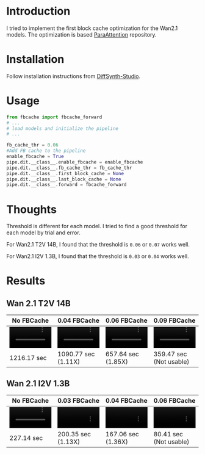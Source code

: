 # Introduction

I tried to implement the first block cache optimization for the Wan2.1 models. The optimization is based [ParaAttention](https://github.com/chengzeyi/ParaAttention) repository.

# Installation

Follow installation instructions from [DiffSynth-Studio](https://github.com/modelscope/DiffSynth-Studio).

# Usage

```python
from fbcache import fbcache_forward
# ...
# load models and initialize the pipeline
# ...

fb_cache_thr = 0.06
#Add FB cache to the pipeline
enable_fbcache = True
pipe.dit.__class__.enable_fbcache = enable_fbcache
pipe.dit.__class__.fb_cache_thr = fb_cache_thr
pipe.dit.__class__.first_block_cache = None
pipe.dit.__class__.last_block_cache = None
pipe.dit.__class__.forward = fbcache_forward
```

# Thoughts

Threshold is different for each model. I tried to find a good threshold for each model by trial and error.

For Wan2.1 T2V 14B, I found that the threshold is `0.06` or `0.07` works well.

For Wan2.1 I2V 1.3B, I found that the threshold is `0.03` or `0.04` works well.

# Results

## Wan 2.1 T2V 14B

| No FBCache | 0.04 FBCache | 0.06 FBCache | 0.09 FBCache |
|---|---|---|---|
| <video src="assets/Wan2.1-T2V-14B__fbcache_0.00__1216.17.mp4" width="100%"></video> | <video src="assets/Wan2.1-T2V-14B__fbcache_0.04__1090.77.mp4" width="100%"></video> | <video src="assets/Wan2.1-T2V-14B__fbcache_0.07__657.64.mp4" width="100%"></video> | <video src="assets\Wan2.1-T2V-14B__fbcache_0.09__359.47.mp4" width="100%"></video> |
| 1216.17 sec | 1090.77 sec (1.11X) | 657.64 sec (1.85X) | 359.47 sec (Not usable) |


## Wan 2.1 I2V 1.3B

| No FBCache | 0.03 FBCache | 0.04 FBCache | 0.06 FBCache |
|---|---|---|---|
| <video src="assets/Wan2.1-T2V-1.3B__fbcache_0.00__227.14.mp4" width="100%"></video> | <video src="assets/Wan2.1-T2V-1.3B__fbcache_0.03__200.35.mp4" width="100%"></video> | <video src="assets/Wan2.1-T2V-1.3B__fbcache_0.04__167.06.mp4" width="100%"></video> | <video src="assets/Wan2.1-T2V-1.3B__fbcache_0.06__80.41.mp4" width="100%"></video> |
| 227.14 sec | 200.35 sec (1.13X) | 167.06 sec (1.36X) | 80.41 sec (Not usable) |
